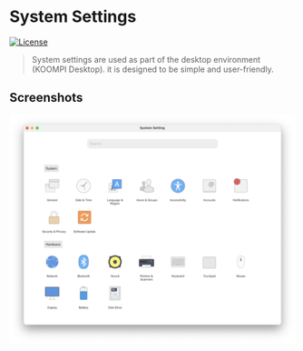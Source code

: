 # System Settings
[![License](https://img.shields.io/crates/l/iced.svg)](https://github.com/koompi/system-settings/blob/main/LICENSE)
> System settings are used as part of the desktop environment (KOOMPI Desktop). it is designed to be simple and user-friendly.

## Screenshots
![main page](screenshots/main_page.png)
